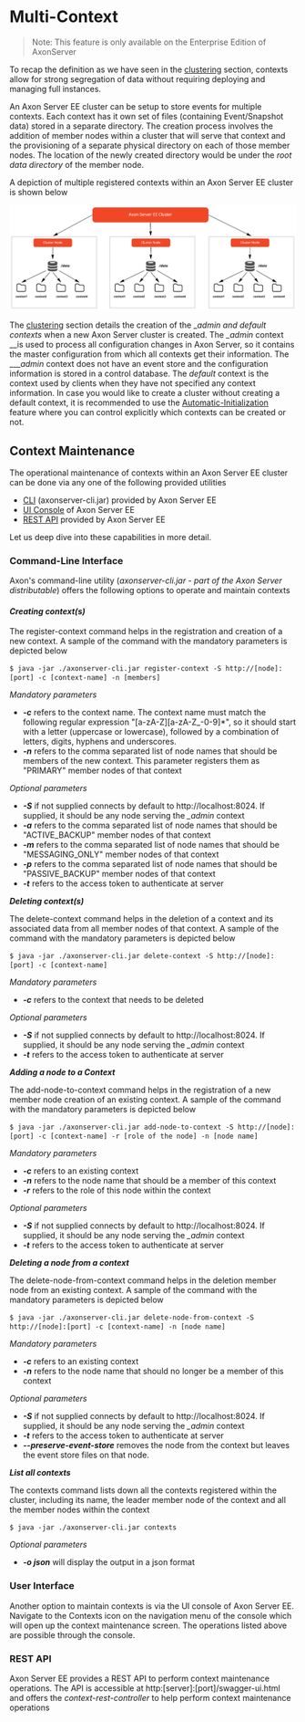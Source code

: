# Multi-Context

> Note: This feature is only available on the Enterprise Edition of AxonServer

To recap the definition as we have seen in the [clustering](../installation/axon-server-clustering.md) section, contexts allow for strong segregation of data without requiring deploying and managing full instances. 

An Axon Server EE cluster can be setup to store events for multiple contexts. Each context has it own set of files \(containing Event/Snapshot data\) stored in a separate directory. The creation process involves the addition of member nodes within a cluster that will serve that context and the provisioning of a separate physical directory on each of those member nodes. The location of the newly created directory would be under the _root data directory_ of the member node.

A depiction of multiple registered contexts within an Axon Server EE cluster is shown below

![Multiple contexts within an Axon Server EE cluster](../../.gitbook/assets/multi-context.jpg)

The [clustering](../installation/axon-server-clustering.md) section details the creation of the \__admin and default contexts_ when a new Axon Server cluster is created. The _\_admin_ context __is used to process all configuration changes in Axon Server, so it contains the master configuration from which all contexts get their information. The __\__admin_ context does not have an event store and the configuration information is stored in a control database. The _default_ context is the context used by clients when they have not specified any context information. In case you would like to create a cluster without creating a default context, it is recommended to use the [Automatic-Initialization](../installation/axon-server-clustering.md#automatic-initialization) feature where you can control explicitly which contexts can be created or not.

## Context Maintenance

The operational maintenance of contexts within an Axon Server EE cluster can be done via any one of the  following provided utilities

* [CLI](multi-context.md#command-line-interface)  \(axonserver-cli.jar\) provided by Axon Server EE
* [UI Console](multi-context.md#user-interface) of Axon Server EE
* [REST API](multi-context.md#rest-api) provided by Axon Server EE

Let us deep dive into these capabilities in more detail.

### Command-Line Interface

Axon's command-line utility \(_axonserver-cli.jar - part of the Axon Server distributable_\) offers the following options to operate and maintain contexts

#### _**Creating context\(s\)**_

The register-context command helps in the registration and creation of a new context. A sample of the command with the mandatory parameters is depicted below

```
$ java -jar ./axonserver-cli.jar register-context -S http://[node]:[port] -c [context-name] -n [members]‌
```

_Mandatory parameters_

* _**-c**_ refers to the context name. The context name must match the following regular expression "\[a-zA-Z\]\[a-zA-Z\_-0-9\]\*", so it should start with a letter \(uppercase or lowercase\), followed by a combination of letters, digits, hyphens and underscores.
* _**-n**_ refers to the comma separated list of node names that should be members of the new context. This parameter registers them as "PRIMARY" member nodes of that context

_Optional parameters_

* _**-S**_ if not supplied connects by default to http://localhost:8024. If supplied, it should be any node serving the _\_admin_ context 
* _**-a**_ refers to the comma separated list of node names that should be "ACTIVE\_BACKUP" member nodes of that context
* _**-m**_ refers to the comma separated list of node names that should be "MESSAGING\_ONLY" member nodes of that context
* _**-p**_ refers to the comma separated list of node names that should be "PASSIVE\_BACKUP" member nodes of that context
* _**-t**_  refers to the access token to authenticate at server



_**Deleting context\(s\)**_

The delete-context command helps in the deletion of a context and its associated data from all member nodes of that context.  A sample of the command with the mandatory parameters is depicted below

```
$ java -jar ./axonserver-cli.jar delete-context -S http://[node]:[port] -c [context-name]
```

_Mandatory parameters_

* _**-c**_ refers to the context that needs to be deleted

_Optional parameters_

* _**-S**_ if not supplied connects by default to http://localhost:8024. If supplied, it should be any node serving the _\_admin_ context 
* _**-t**_  refers to the access token to authenticate at server



_**Adding a node to a Context**_

The add-node-to-context command helps in the registration of a new member node creation of an existing context. A sample of the command with the mandatory parameters is depicted below

```
$ java -jar ./axonserver-cli.jar add-node-to-context -S http://[node]:[port] -c [context-name] -r [role of the node] -n [node name]‌
```

_Mandatory parameters_

* _**-c**_ refers to an existing context
* _**-n**_ refers to the node name that should be a member of this context
* _**-r**_ refers to the role of this node within the context 

_Optional parameters_

* _**-S**_ if not supplied connects by default to http://localhost:8024. If supplied, it should be any node serving the _\_admin_ context 
* _**-t**_  refers to the access token to authenticate at server



_**Deleting a node from a context**_

The delete-node-from-context command helps in the deletion member node from an existing context. A sample of the command with the mandatory parameters is depicted below

```
$ java -jar ./axonserver-cli.jar delete-node-from-context -S http://[node]:[port] -c [context-name] -n [node name]‌
```

_Mandatory parameters_

* _**-c**_ refers to an existing context
* _**-n**_ refers to the node name that should no longer be a member of this context

_Optional parameters_

* _**-S**_ if not supplied connects by default to http://localhost:8024. If supplied, it should be any node serving the _\_admin_ context 
* _**-t**_  refers to the access token to authenticate at server
* _**--preserve-event-store**_ removes the node from the context but leaves the event store files on that node.


_**List all contexts**_

The contexts command lists down all the contexts registered within the cluster, including its name, the leader member node of the context and all the member nodes within the context

```
$ java -jar ./axonserver-cli.jar contexts
```

_Optional parameters_

* _**-o json**_ will display the output in a json format

### User Interface

Another option to maintain contexts is via the UI console of Axon Server EE.  Navigate to the Contexts icon on the navigation menu of the console which will open up the context maintenance screen. The operations listed above are possible through the console.

### 

### REST API

Axon Server EE provides a REST API to perform context maintenance operations. The API is accessible at http:\[server\]:\[port\]/swagger-ui.html and offers the _context-rest-controller_ to help perform context maintenance operations







